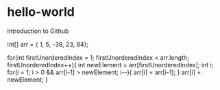 # hello-world
Introduction to Github

int[] arr = { 1, 5, -39, 23, 84};

for(int firstUnorderedIndex = 1; firstUnorderedIndex < arr.length; firstUnorderedIndex++){
  int newElement = arr[firstUnorderedIndex];
  int i;
  for(i = 1; i > 0 && arr[i-1] > newElement; i--){
    arr[i] = arr[i-1];
    }
   arr[i] = newElement;
  }
  
  
    
